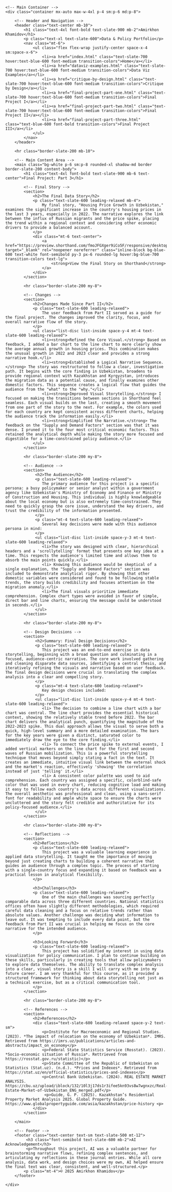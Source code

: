 
<html lang="en">
<head>
    <meta charset="UTF-8">
    <meta name="viewport" content="width=device-width, initial-scale=1.0">
    <title>Final Project III | Amirkhon Khamidov's Portfolio</title>
    <script src="https://cdn.tailwindcss.com"></script>
    <link rel="preconnect" href="https://fonts.googleapis.com">
    <link rel="preconnect" href="https://fonts.gstatic.com" crossorigin>
    <link href="https://fonts.googleapis.com/css2?family=Inter:wght@400;500;700&display=swap" rel="stylesheet">
    <style>
        body {
            font-family: 'Inter', sans-serif;
        }
        .content-body h2 {
            font-size: 1.875rem; /* 3xl */
            font-weight: 700;
            color: #1e2b3b; /* slate-900 */
            margin-bottom: 1.5rem; /* mb-6 */
            margin-top: 2.5rem; /* mt-10 */
        }
        .content-body h3 {
            font-size: 1.5rem; /* 2xl */
            font-weight: 700;
            color: #1e2b3b; /* slate-900 */
            margin-bottom: 1rem; /* mb-4 */
            margin-top: 2rem; /* mt-8 */
        }
        .content-body blockquote {
            border-left: 4px solid #cbd5e1; /* slate-300 */
            padding-left: 1rem;
            margin: 1.5rem 0;
            color: #475569; /* slate-600 */
            font-style: italic;
        }
    </style>
</head>
<body class="bg-slate-50 text-slate-800">

    <!-- Main Container -->
    <div class="container mx-auto max-w-4xl p-4 sm:p-6 md:p-8">

        <!-- Header and Navigation -->
        <header class="text-center mb-10">
            <h1 class="text-4xl font-bold text-slate-900 mb-2">Amirkhon Khamidov</h1>
            <p class="text-xl text-slate-600">Data & Policy Portfolio</p>
            <nav class="mt-6">
                <ul class="flex flex-wrap justify-center space-x-4 sm:space-x-6">
                    <li><a href="index.html" class="text-slate-700 hover:text-blue-600 font-medium transition-colors">Home</a></li>
                    <li><a href="dataviz-examples.html" class="text-slate-700 hover:text-blue-600 font-medium transition-colors">Data Viz Examples</a></li>
                    <li><a href="critique-by-design.html" class="text-slate-700 hover:text-blue-600 font-medium transition-colors">Critique by Design</a></li>
                    <li><a href="final-project-part-one.html" class="text-slate-700 hover:text-blue-600 font-medium transition-colors">Final Project I</a></li>
                    <li><a href="final-project-part-two.html" class="text-slate-700 hover:text-blue-600 font-medium transition-colors">Final Project II</a></li>
                    <li><a href="final-project-part-three.html" class="text-blue-600 font-bold transition-colors">Final Project III</a></li>
                </ul>
            </nav>
        </header>

        <hr class="border-slate-200 mb-10">

        <!-- Main Content Area -->
        <main class="bg-white p-6 sm:p-8 rounded-xl shadow-md border border-slate-200 content-body">
            <h1 class="text-4xl font-bold text-slate-900 mb-6 text-center">Final Project: Part 3</h1>
            
            <!-- Final Story -->
            <section>
                <h2>The Final Data Story</h2>
                <p class="text-slate-600 leading-relaxed mb-4">
                    My final story, "Housing Price Growth in Uzbekistan," examines the significant increase in the country's housing prices in the last 3 years, especially in 2022. The narrative explores the link between the influx of Russian migrants and the price spike, placing the trend within a regional context and considering other economic drivers to provide a balanced account.
                </p>
                <div class="mt-6 text-center">
                    <a href="https://preview.shorthand.com/fmoJFGXger9iCo5F/responsive/desktop" target="_blank" rel="noopener noreferrer" class="inline-block bg-blue-600 text-white font-semibold py-3 px-6 rounded-lg hover:bg-blue-700 transition-colors text-lg">
                        <strong>View the Final Story on Shorthand</strong>
                    </a>
                </div>
            </section>
            
            <hr class="border-slate-200 my-8">

            <!-- Changes -->
            <section>
                <h2>Changes Made Since Part II</h2>
                <p class="text-slate-600 leading-relaxed">
                    The user feedback from Part II served as a guide for the final project. The changes improved the clarity, focus, and overall narrative flow of the story.
                </p>
                <ul class="list-disc list-inside space-y-4 mt-4 text-slate-600 leading-relaxed">
                    <li><strong>Refined the Core Visual.</strong> Based on feedback, I added a bar chart to the line chart to more clearly show the average annual growth in housing prices. This combination makes the unusual growth in 2022 and 2023 clear and provides a strong narrative hook.</li>
                    <li><strong>Established a Logical Narrative Sequence.</strong> The story was restructured to follow a clear, investigative path. It begins with the core finding in Uzbekistan, broadens to provide regional context with Kazakhstan and Kyrgyzstan, introduces the migration data as a potential cause, and finally examines other domestic factors. This sequence creates a logical flow that guides the audience from the "what" to the "why."</li>
                    <li><strong>Improved Visual Storytelling.</strong> I focused on making the transitions between sections in Shorthand feel seamless. Each visual builds on the last, creating a smooth movement from one part of the story to the next. For example, the colors used for each country are kept consistent across different charts, helping the audience track the information easily.</li>
                    <li><strong>Simplified the Narrative.</strong> The feedback on the "Supply and Demand Factors" section was that it was dense. I pruned it to the four most critical economic factors. This retained the analytical depth while making the story more focused and digestible for a time-constrained policy audience.</li>
                </ul>
            </section>

            <hr class="border-slate-200 my-8">

            <!-- Audience -->
            <section>
                 <h2>The Audience</h2>
                 <p class="text-slate-600 leading-relaxed">
                    The primary audience for this project is a specific persona: a busy policymaker or senior analyst within a government agency like Uzbekistan's Ministry of Economy and Finance or Ministry of Construction and Housing. This individual is highly knowledgeable about the local economy but is also extremely time-constrained. They need to quickly grasp the core issue, understand the key drivers, and trust the credibility of the information presented.
                 </p>
                 <p class="mt-4 text-slate-600 leading-relaxed">
                    Several key decisions were made with this audience persona in mind:
                 </p>
                 <ul class="list-disc list-inside space-y-3 mt-4 text-slate-600 leading-relaxed">
                    <li>The story was designed with clear, hierarchical headers and a 'scrollytelling' format that presents one key idea at a time. This respects the audience's limited time and allows them to absorb the main points quickly.</li>
                    <li> Knowing this audience would be skeptical of a single explanation, the "Supply and Demand Factors" section was included to demonstrate analytical rigor. By showing that other domestic variables were considered and found to be following stable trends, the story builds credibility and focuses attention on the migration anomaly.</li>
                    <li>The final visuals prioritize immediate comprehension. Complex chart types were avoided in favor of simple, direct bar and line charts, ensuring the message could be understood in seconds.</li>
                 </ul>
            </section>
            
            <hr class="border-slate-200 my-8">

            <!-- Design Decisions -->
            <section>
                 <h2>Summary: Final Design Decisions</h2>
                 <p class="text-slate-600 leading-relaxed">
                    This project was an end-to-end exercise in data storytelling, beginning with a broad question and culminating in a focused, audience-centric narrative. The core work involved gathering and cleaning disparate data sources, identifying a central thesis, and iteratively refining the visuals and narrative based on user feedback. The final design decisions were crucial in translating the complex analysis into a clear and compelling story.
                 </p>
                 <p class="mt-4 text-slate-600 leading-relaxed">
                    Key design choices included:
                 </p>
                 <ul class="list-disc list-inside space-y-4 mt-4 text-slate-600 leading-relaxed">
                    <li> The decision to combine a line chart with a bar chart was central. The line chart provides the essential historical context, showing the relatively stable trend before 2022. The bar chart delivers the analytical punch, quantifying the magnitude of the 2022-2023 spike. This dual approach allows the visual to serve both a quick, high-level summary and a more detailed examination. The bars for the key years were given a distinct, saturated color to immediately draw the eye to the core finding.</li>
                    <li> To connect the price spike to external events, I added vertical markers on the line chart for the first and second waves of Russian mobilization. This is a powerful storytelling technique that moves beyond simply stating a fact in the text. It creates an immediate, intuitive visual link between the external shock and the market's reaction, effectively 'showing' the correlation instead of just 'telling' it.</li>
                    <li> A consistent color palette was used to aid comprehension. Each country was assigned a specific, colorblind-safe color that was used in every chart, reducing cognitive load and making it easy to follow each country's data across different visualizations. The overall aesthetic was professional and clean, using a sans-serif font for readability and ample white space to ensure the charts were uncluttered and the story felt credible and authoritative for its policy-focused audience.</li>
                 </ul>
            </section>
            
            <hr class="border-slate-200 my-8">
            
            <!-- Reflections -->
            <section>
                <h2>Reflections</h2>
                <p class="text-slate-600 leading-relaxed">
                    This project was a valuable learning experience in applied data storytelling. It taught me the importance of moving beyond just creating charts to building a coherent narrative that guides an audience through a complex topic. The process of starting with a single-country focus and expanding it based on feedback was a practical lesson in analytical flexibility.
                </p>

                <h3>Challenges</h3>
                <p class="text-slate-600 leading-relaxed">
                    One of the main challenges was sourcing perfectly comparable data across three different countries. National statistics offices often have slightly different methodologies, which required careful data cleaning and a focus on relative trends rather than absolute values. Another challenge was deciding what information to leave out. It was tempting to include every data point, but the feedback from Part II was crucial in helping me focus on the core narrative for the intended audience.
                </p>

                <h3>Looking Forward</h3>
                <p class="text-slate-600 leading-relaxed">
                    This project has solidified my interest in using data visualization for policy communication. I plan to continue building on these skills, particularly in creating tools that allow policymakers to explore data themselves. The ability to translate complex analysis into a clear, visual story is a skill I will carry with me into my future career. I am very thankful for this course, as it provided a structured framework for thinking about data storytelling not just as a technical exercise, but as a critical communication tool.
                </p>
            </section>

            <hr class="border-slate-200 my-8">

            <!-- References -->
            <section>
                <h2>References</h2>
                <div class="text-slate-600 leading-relaxed space-y-2 text-sm">
                    <p>Institute for Macroeconomic and Regional Studies. (2023). *The impact of relocation on the economy of Uzbekistan*. IMRS. Retrieved from https://imrs.uz/publications/articles-and-abstracts/impact_on_economy</p>
                    <p>Federal State Statistics Service (Rosstat). (2023). *Socio-economic situation of Russia*. Rettrieved from https://rosstat.gov.ru/statistic)</p>
                    <p>State Committee of the Republic of Uzbekistan on Statistics (Stat.uz). (n.d.). *Prices and Indexes*. Retrieved from https://stat.uz/en/official-statistics/prices-and-indexes</p>
                    <p>Central Bank Uzbekistan. (2024). REAL ESTATE MARKET ANALYSIS. https://cbu.uz/upload/iblock/132/10l3j17ds1r3ifee5kn93vs8w7wgnxzc/Real-Estate-Market-of-Uzbekistan_ENG_merged.pdf</p>
                     <p>Guide, G. P. (2025). Kazakhstan’s Residential Property Market Analysis 2025. Global Property Guide. https://www.globalpropertyguide.com/asia/kazakhstan/price-history <p>
                </div>
            </section>

        </main>
        
        <!-- Footer -->
        <footer class="text-center text-sm text-slate-500 mt-12">
             <h3 class="font-semibold text-slate-600 mb-2">AI Acknowledgement</h3>
             <p>Throughout this project, AI was a valuable partner for brainstorming narrative flows, refining complex sentences, and articulating my reflections in these journal entries. While all core analysis, data work, and design choices were my own, AI helped ensure the final text was clear, consistent, and well-structured.</p>
            <p class="mt-4">© 2025 Amirkhon Khamidov</p>
        </footer>

    </div>
</body>
</html>

